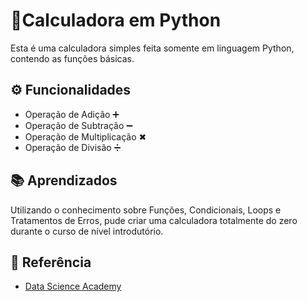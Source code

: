 
# 🧮Calculadora em Python

Esta é uma calculadora simples feita somente em linguagem Python, contendo as funções básicas.


## ⚙ Funcionalidades

- Operação de Adição ➕
- Operação de Subtração ➖
- Operação de Multiplicação ✖
- Operação de Divisão ➗


## 📚 Aprendizados

Utilizando o conhecimento sobre Funções, Condicionais, Loops e Tratamentos de Erros, pude criar uma calculadora totalmente do zero durante o curso de nível introdutório.


## 🔗 Referência

 - [Data Science Academy](https://www.datascienceacademy.com.br/start)
